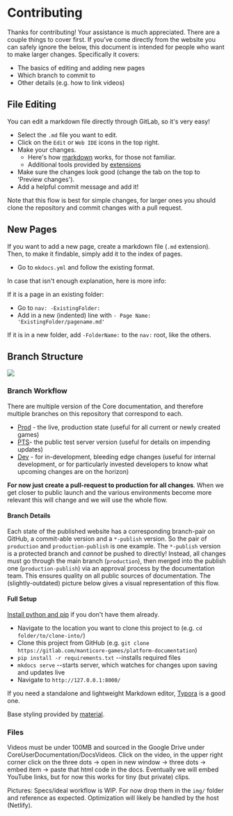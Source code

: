 # Contributing

Thanks for contributing! Your assistance is much appreciated. There are a couple
things to cover first. If you've come directly from the website you can safely
ignore the below, this document is intended for people who want to make larger
changes. Specifically it covers:

- The basics of editing and adding new pages
- Which branch to commit to
- Other details (e.g. how to link videos)

## File Editing

You can edit a markdown file directly through GitLab, so it's very easy!

- Select the `.md` file you want to edit.
- Click on the `Edit` or `Web IDE` icons in the top right.
- Make your changes.
  - Here's how [markdown](https://daringfireball.net/projects/markdown/syntax) works, for those not familiar.
  - Additional tools provided by [extensions](https://squidfunk.github.io/mkdocs-material/extensions/admonition/)
- Make sure the changes look good (change the tab on the top to 'Preview changes').
- Add a helpful commit message and add it!

Note that this flow is best for simple changes, for larger ones you should clone
the repository and commit changes with a pull request.

## New Pages

If you want to add a new page, create a markdown file (`.md` extension). Then,
to make it findable, simply add it to the index of pages.

- Go to `mkdocs.yml` and follow the existing format.

In case that isn't enough explanation, here is more info:

If it is a page in an existing folder:

- Go to `nav: -ExistingFolder:`
- Add in a new (indented) line with `- Page Name: 'ExistingFolder/pagename.md'`

If it is in a new folder, add `-FolderName:` to the `nav:` root, like the others.

## Branch Structure

![](docs/img/readme_branches.png)

### Branch Workflow

There are multiple version of the Core documentation, and therefore multiple
branches on this repository that correspond to each.

- [Prod](https://docs.manticoreplatform.com/) - the live, production state (useful
for all current or newly created games)
- [PTS](https://pts-publish--manticore-docs.netlify.com/)- the public test server
version (useful for details on impending updates)
- [Dev](https://dev-publish--manticore-docs.netlify.com/) - for in-development,
bleeding edge changes (useful for internal development, or for particularly
invested developers to know what upcoming changes are on the horizon)

**For now just create a pull-request to production for all changes**. When we get
closer to public launch and the various environments become more relevant this
will change and we will use the whole flow.

#### Branch Details

Each state of the published website has a corresponding branch-pair on GitHub, a commit-able version and a `*-publish` version. So the pair of `production` and `production-publish` is one example. The `*-publish` version is a protected branch and _cannot_ be pushed to directly! Instead, all changes must go through the main branch (`production`), then merged into the publish one (`production-publish`) via an approval process by the documentation team. This ensures quality on all public sources of documentation. The (slightly-outdated) picture below gives a visual representation of this flow.

#### Full Setup

[Install python and pip](https://www.makeuseof.com/tag/install-pip-for-python/) if you don't have them already.

- Navigate to the location you want to clone this project to (e.g. `cd folder/to/clone-into/`)
- Clone this project from GitHub (e.g. `git clone https://gitlab.com/manticore-games/platform-documentation`)
- `pip install -r requirements.txt` --installs required files
- `mkdocs serve` --starts server, which watches for changes upon saving and updates live
- Navigate to `http://127.0.0.1:8000/`

If you need a standalone and lightweight Markdown editor,
[Typora](https://typora.io/) is a good one.

Base styling provided by
[material](https://squidfunk.github.io/mkdocs-material/).

### Files

Videos must be under 100MB and sourced in the Google Drive under
CoreUserDocumentation/DocsVideos. Click on the video, in the upper right corner
click on the three dots -> open in new window -> three dots -> embed item ->
paste that html code in the docs. Eventually we will embed YouTube links, but
for now this works for tiny (but private) clips.

Pictures: Specs/ideal workflow is WIP. For now drop them in the `img/` folder
and reference as expected. Optimization will likely be handled by the host (Netlify).